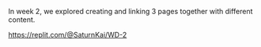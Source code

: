In week 2, we explored creating and linking 3 pages together with different content.

https://replit.com/@SaturnKai/WD-2
